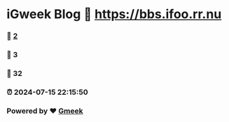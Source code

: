 # iGweek Blog :link: https://bbs.ifoo.rr.nu 
### :page_facing_up: [2](https://bbs.ifoo.rr.nu/tag.html) 
### :speech_balloon: 3 
### :hibiscus: 32 
### :alarm_clock: 2024-07-15 22:15:50 
### Powered by :heart: [Gmeek](https://github.com/Meekdai/Gmeek)
